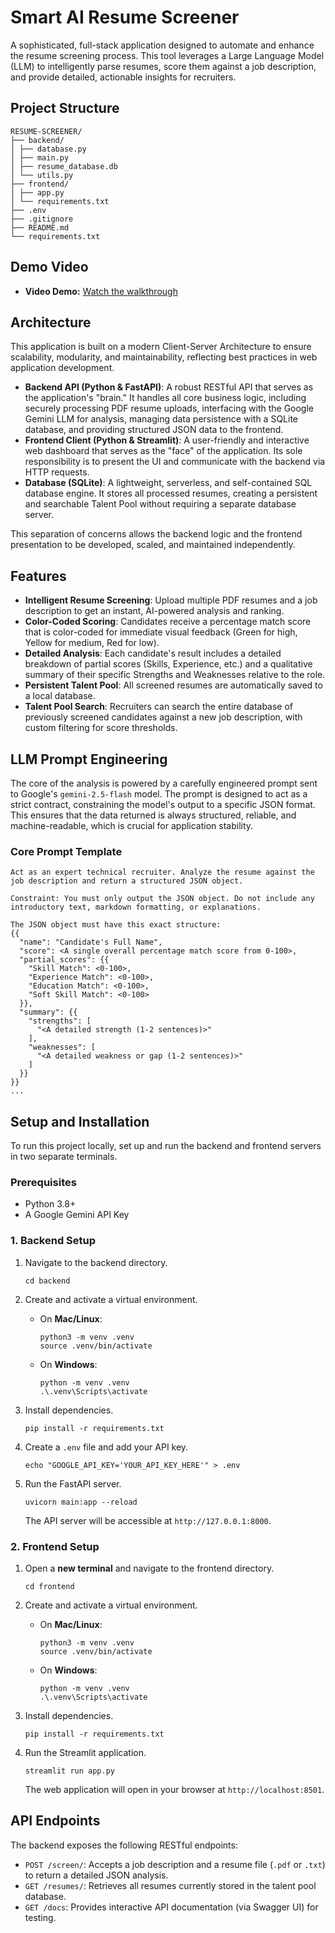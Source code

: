 # Smart AI Resume Screener

A sophisticated, full-stack application designed to automate and enhance the resume screening process. This tool leverages a Large Language Model (LLM) to intelligently parse resumes, score them against a job description, and provide detailed, actionable insights for recruiters.

## Project Structure

```
RESUME-SCREENER/
├── backend/
│ ├── database.py
│ ├── main.py
│ ├── resume_database.db
│ └── utils.py
├── frontend/
│ ├── app.py
│ └── requirements.txt
├── .env
├── .gitignore
├── README.md
└── requirements.txt
```
## Demo Video

- **Video Demo:** [Watch the walkthrough]([https://youtu.be/JzD-zPvhGPw](https://drive.google.com/file/d/1CudUOxlNVSmCuZ0OIsCWfJ1VP894eYh0/view?usp=sharing))

## Architecture

This application is built on a modern Client-Server Architecture to ensure scalability, modularity, and maintainability, reflecting best practices in web application development.


*   **Backend API (Python & FastAPI)**: A robust RESTful API that serves as the application's "brain." It handles all core business logic, including securely processing PDF resume uploads, interfacing with the Google Gemini LLM for analysis, managing data persistence with a SQLite database, and providing structured JSON data to the frontend.
*   **Frontend Client (Python & Streamlit)**: A user-friendly and interactive web dashboard that serves as the "face" of the application. Its sole responsibility is to present the UI and communicate with the backend via HTTP requests.
*   **Database (SQLite)**: A lightweight, serverless, and self-contained SQL database engine. It stores all processed resumes, creating a persistent and searchable Talent Pool without requiring a separate database server.

This separation of concerns allows the backend logic and the frontend presentation to be developed, scaled, and maintained independently.

## Features

*   **Intelligent Resume Screening**: Upload multiple PDF resumes and a job description to get an instant, AI-powered analysis and ranking.
*   **Color-Coded Scoring**: Candidates receive a percentage match score that is color-coded for immediate visual feedback (Green for high, Yellow for medium, Red for low).
*   **Detailed Analysis**: Each candidate's result includes a detailed breakdown of partial scores (Skills, Experience, etc.) and a qualitative summary of their specific Strengths and Weaknesses relative to the role.
*   **Persistent Talent Pool**: All screened resumes are automatically saved to a local database.
*   **Talent Pool Search**: Recruiters can search the entire database of previously screened candidates against a new job description, with custom filtering for score thresholds.

## LLM Prompt Engineering

The core of the analysis is powered by a carefully engineered prompt sent to Google's `gemini-2.5-flash` model. The prompt is designed to act as a strict contract, constraining the model's output to a specific JSON format. This ensures that the data returned is always structured, reliable, and machine-readable, which is crucial for application stability.

### Core Prompt Template

```
Act as an expert technical recruiter. Analyze the resume against the job description and return a structured JSON object.

Constraint: You must only output the JSON object. Do not include any introductory text, markdown formatting, or explanations.

The JSON object must have this exact structure:
{{
  "name": "Candidate's Full Name",
  "score": <A single overall percentage match score from 0-100>,
  "partial_scores": {{
    "Skill Match": <0-100>,
    "Experience Match": <0-100>,
    "Education Match": <0-100>,
    "Soft Skill Match": <0-100>
  }},
  "summary": {{
    "strengths": [
      "<A detailed strength (1-2 sentences)>"
    ],
    "weaknesses": [
      "<A detailed weakness or gap (1-2 sentences)>"
    ]
  }}
}}
...
```


## Setup and Installation

To run this project locally, set up and run the backend and frontend servers in two separate terminals.

### Prerequisites
*   Python 3.8+
*   A Google Gemini API Key

### 1. Backend Setup

1.  Navigate to the backend directory.
    ```
    cd backend
    ```

2.  Create and activate a virtual environment.

    *   On **Mac/Linux**:
        ```
        python3 -m venv .venv
        source .venv/bin/activate
        ```
    *   On **Windows**:
        ```
        python -m venv .venv
        .\.venv\Scripts\activate
        ```

3.  Install dependencies.
    ```
    pip install -r requirements.txt
    ```

4.  Create a `.env` file and add your API key.
    ```
    echo "GOOGLE_API_KEY='YOUR_API_KEY_HERE'" > .env
    ```

5.  Run the FastAPI server.
    ```
    uvicorn main:app --reload
    ```
    The API server will be accessible at `http://127.0.0.1:8000`.

### 2. Frontend Setup

1.  Open a **new terminal** and navigate to the frontend directory.
    ```
    cd frontend
    ```

2.  Create and activate a virtual environment.

    *   On **Mac/Linux**:
        ```
        python3 -m venv .venv
        source .venv/bin/activate
        ```
    *   On **Windows**:
        ```
        python -m venv .venv
        .\.venv\Scripts\activate
        ```

3.  Install dependencies.
    ```
    pip install -r requirements.txt
    ```

4.  Run the Streamlit application.
    ```
    streamlit run app.py
    ```
    The web application will open in your browser at `http://localhost:8501`.

## API Endpoints

The backend exposes the following RESTful endpoints:

*   `POST /screen/`: Accepts a job description and a resume file (`.pdf` or `.txt`) to return a detailed JSON analysis.
*   `GET /resumes/`: Retrieves all resumes currently stored in the talent pool database.
*   `GET /docs`: Provides interactive API documentation (via Swagger UI) for testing.

